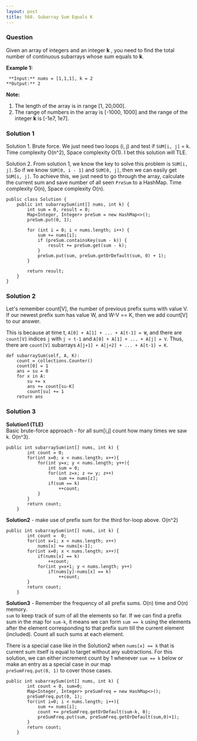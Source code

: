 ```yaml
---
layout: post
title: 560. Subarray Sum Equals K
---
```

### Question
Given an array of integers and an integer **k** , you need to find the total
number of continuous subarrays whose sum equals to **k**.

 **Example 1:**  

    
    
     **Input:** nums = [1,1,1], k = 2
    **Output:** 2
    

**Note:**  

  1. The length of the array is in range [1, 20,000].
  2. The range of numbers in the array is [-1000, 1000] and the range of the integer **k** is [-1e7, 1e7].

### Solution 1
Solution 1. Brute force. We just need two loops (i, j) and test if `SUM[i, j]`
= k. Time complexity O(n^2), Space complexity O(1). I bet this solution will
TLE.

Solution 2. From solution 1, we know the key to solve this problem is `SUM[i,
j]`. So if we know `SUM[0, i - 1]` and `SUM[0, j]`, then we can easily get
`SUM[i, j]`. To achieve this, we just need to go through the array, calculate
the current sum and save number of all seen `PreSum` to a HashMap. Time
complexity O(n), Space complexity O(n).

    
    
    public class Solution {
        public int subarraySum(int[] nums, int k) {
            int sum = 0, result = 0;
            Map<Integer, Integer> preSum = new HashMap<>();
            preSum.put(0, 1);
            
            for (int i = 0; i < nums.length; i++) {
                sum += nums[i];
                if (preSum.containsKey(sum - k)) {
                    result += preSum.get(sum - k);
                }
                preSum.put(sum, preSum.getOrDefault(sum, 0) + 1);
            }
            
            return result;
        }
    }
    


### Solution 2
Let's remember count[V], the number of previous prefix sums with value V. If
our newest prefix sum has value W, and W-V == K, then we add count[V] to our
answer.

This is because at time t, `A[0] + A[1] + ... + A[t-1] = W`, and there are
`count[V]` indices `j` with `j < t-1` and `A[0] + A[1] + ... + A[j] = V`.
Thus, there are `count[V]` subarrays `A[j+1] + A[j+2] + ... + A[t-1] = K`.

    
    
    def subarraySum(self, A, K):
        count = collections.Counter()
        count[0] = 1
        ans = su = 0
        for x in A:
            su += x
            ans += count[su-K]
            count[su] += 1
        return ans
    


### Solution 3
**Solution1 (TLE)**  
Basic brute-force approach - for all sum[i,j] count how many times we saw k.
O(n^3).

    
    
    public int subarraySum(int[] nums, int k) {
            int count = 0;
            for(int x=0; x < nums.length; x++){
                for(int y=x; y < nums.length; y++){
                    int sum = 0;
                    for(int z=x; z <= y; z++)
                        sum += nums[z];
                    if(sum == k)
                        ++count;
                }
            }
            return count;
        }
    

**Solution2** \- make use of prefix sum for the third for-loop above. O(n^2)

    
    
    public int subarraySum(int[] nums, int k) {
            int count =  0;
            for(int x=1; x < nums.length; x++)
                nums[x] += nums[x-1];
            for(int x=0; x < nums.length; x++){
                if(nums[x] == k)
                    ++count;
                for(int y=x+1; y < nums.length; y++)
                    if(nums[y]-nums[x] == k)
                        ++count;
            }
            return count;
        }
    

**Solution3** \- Remember the frequency of all prefix sums. O(n) time and O(n)
memory.  
`sum` to keep track of sum of all the elements so far. If we can find a prefix
sum in the map for `sum-k`, it means we can form `sum == k` using the elements
after the element corresponding to that prefix sum till the current element
(included). Count all such sums at each element.

There is a special case like in the Solution2 when `nums[x] == k` that is
current sum itself is equal to target without any subtractions. For this
solution, we can either increment count by 1 whenever `sum == k` below or make
an entry as a special case in our map  
`preSumFreq.put(0, 1)` to cover those cases.

    
    
    public int subarraySum(int[] nums, int k) {
            int count = 0, sum=0;
            Map<Integer, Integer> preSumFreq = new HashMap<>();
            preSumFreq.put(0, 1);
            for(int i=0; i < nums.length; i++){
                sum += nums[i];
                count += preSumFreq.getOrDefault(sum-k, 0);
                preSumFreq.put(sum, preSumFreq.getOrDefault(sum,0)+1);
            }
            return count;
        }
    



